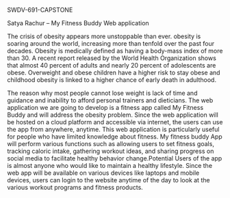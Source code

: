 SWDV-691-CAPSTONE


Satya Rachur – My Fitness Buddy Web application

  The crisis of obesity appears more unstoppable than ever. obesity is soaring around the world, increasing more than tenfold
over the past four decades. Obesity is medically defined as having a body-mass index of more than 30. A recent report released by the 
World Health Organization shows that almost 40 percent of adults and nearly 20 percent of adolescents are obese. Overweight and obese 
children have a higher risk to stay obese and childhood obesity is linked to a higher chance of early death in adulthood.

  The reason why most people cannot lose weight is lack of time and guidance and inability to afford personal trainers and dieticians. 
The web application we are going to develop is a fitness app called My Fitness Buddy and will address the obesity problem. 
Since the web application will be hosted on a cloud platform and accessible via internet, the users can use the app from anywhere, 
anytime. This web application is particularly useful for people who have limited knowledge about fitness. My fitness buddy App will perform
various functions such as allowing users to set fitness goals, tracking caloric intake, gathering workout ideas, and sharing progress 
on social media to facilitate healthy behavior change.Potential Users of the app is almost anyone who would like to maintain a healthy lifestyle. Since the web app will be available on various devices like laptops and mobile devices, users can login 
to the website anytime of the day to look at the various workout programs and fitness products. 
